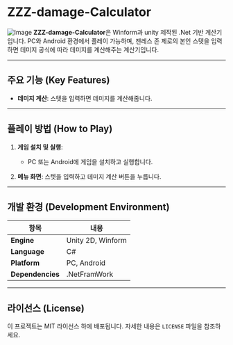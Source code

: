 # ZZZ-damage-Calculator
![Image](https://github.com/user-attachments/assets/8a6707b9-4616-4670-98a6-41a4640af99f)
**ZZZ-damage-Calculator**은 Winform과 unity 제작된 .Net 기반 계산기입니다. PC와 Android 환경에서 플레이 가능하며, 젠레스 존 제로의 본인 스텟을 입력하면 데미지 공식에 따라 데미지를 계산해주는 계산기입니다.

---

## 주요 기능 (Key Features)

- **데미지 계산**: 스텟을 입력하면 데미지를 계산해줍니다.

---

## 플레이 방법 (How to Play)

1. **게임 설치 및 실행**:
   - PC 또는 Android에 게임을 설치하고 실행합니다.

2. **메뉴 화면**:
   스텟을 입력하고 데미지 계산 버튼을 누릅니다.

---

## 개발 환경 (Development Environment)

| 항목              | 내용                          |
|-------------------|------------------------------|
| **Engine**          | Unity 2D, Winform                    |
| **Language**          | C#                           |
| **Platform**        | PC, Android                  |
| **Dependencies**     | .NetFramWork           |

---

## 라이선스 (License)

이 프로젝트는 MIT 라이선스 하에 배포됩니다. 자세한 내용은 `LICENSE` 파일을 참조하세요.
